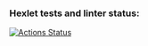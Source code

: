 ### Hexlet tests and linter status:
[![Actions Status](https://github.com/oiv90/python-project-50/actions/workflows/hexlet-check.yml/badge.svg)](https://github.com/oiv90/python-project-50/actions)